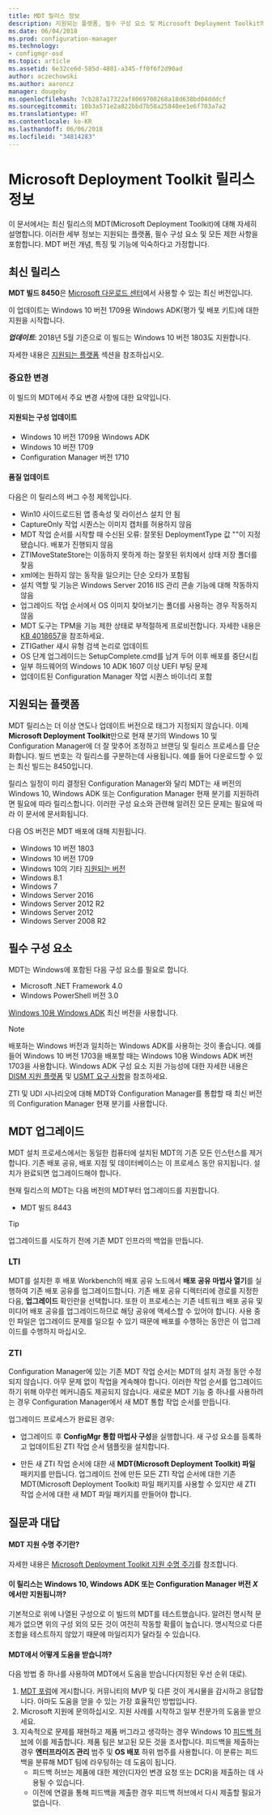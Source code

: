 ```yaml
---
title: MDT 릴리스 정보
description: 지원되는 플랫폼, 필수 구성 요소 및 Microsoft Deployment Toolkit의 제한 사항을 이해합니다.
ms.date: 06/04/2018
ms.prod: configuration-manager
ms.technology:
- configmgr-osd
ms.topic: article
ms.assetid: 6e32ce6d-585d-4801-a345-ff0f6f2d90ad
author: aczechowski
ms.author: aaroncz
manager: dougeby
ms.openlocfilehash: 7cb287a17322af8069708268a18d638bd04dddcf
ms.sourcegitcommit: 10b3a571e2a822bbd7b58a25840ee1e6f703a7a2
ms.translationtype: HT
ms.contentlocale: ko-KR
ms.lasthandoff: 06/06/2018
ms.locfileid: "34814283"
---
```

# <a name="microsoft-deployment-toolkit-release-notes"></a>Microsoft Deployment Toolkit 릴리스 정보  

이 문서에서는 최신 릴리스의 MDT(Microsoft Deployment Toolkit)에 대해 자세히 설명합니다. 이러한 세부 정보는 지원되는 플랫폼, 필수 구성 요소 및 모든 제한 사항을 포함합니다. MDT 버전 개념, 특징 및 기능에 익숙하다고 가정합니다.



## <a name="latest-release"></a>최신 릴리스

**MDT 빌드 8450**은 [Microsoft 다운로드 센터](https://aka.ms/mdtdownload)에서 사용할 수 있는 최신 버전입니다. 

이 업데이트는 Windows 10 버전 1709용 Windows ADK(평가 및 배포 키트)에 대한 지원을 시작합니다. 

***업데이트***: 2018년 5월 기준으로 이 빌드는 Windows 10 버전 1803도 지원합니다.

자세한 내용은 [지원되는 플랫폼](#supported-platforms) 섹션을 참조하십시오.


### <a name="significant-changes"></a>중요한 변경
이 빌드의 MDT에서 주요 변경 사항에 대한 요약입니다.

#### <a name="supported-configuration-updates"></a>지원되는 구성 업데이트
- Windows 10 버전 1709용 Windows ADK
- Windows 10 버전 1709
- Configuration Manager 버전 1710

#### <a name="quality-updates"></a>품질 업데이트
다음은 이 릴리스의 버그 수정 제목입니다.
- Win10 사이드로드된 앱 종속성 및 라이선스 설치 안 됨
- CaptureOnly 작업 시퀀스는 이미지 캡처를 허용하지 않음
- MDT 작업 순서를 시작할 때 수신된 오류: 잘못된 DeploymentType 값 ""이 지정됐습니다. 배포가 진행되지 않음
- ZTIMoveStateStore는 이동하지 못하게 하는 잘못된 위치에서 상태 저장 폴더를 찾음
- xml에는 원하지 않는 동작을 일으키는 단순 오타가 포함됨
- 설치 역할 및 기능은 Windows Server 2016 IIS 관리 콘솔 기능에 대해 작동하지 않음
- 업그레이드 작업 순서에서 OS 이미지 찾아보기는 폴더를 사용하는 경우 작동하지 않음
- MDT 도구는 TPM을 기능 제한 상태로 부적절하게 프로비전합니다. 자세한 내용은 [KB 4018657](https://support.microsoft.com/help/4018657/tpm-is-in-reduced-functionality-mode-after-successful-deployment-of-wi)을 참조하세요.
- ZTIGather 섀시 유형 검색 논리로 업데이트
- OS 단계 업그레이드는 SetupComplete.cmd를 남겨 두어 이후 배포를 중단시킴
- 일부 하드웨어의 Windows 10 ADK 1607 이상 UEFI 부팅 문제
- 업데이트된 Configuration Manager 작업 시퀀스 바이너리 포함



## <a name="supported-platforms"></a>지원되는 플랫폼

MDT 릴리스는 더 이상 연도나 업데이트 버전으로 태그가 지정되지 않습니다. 이제 **Microsoft Deployment Toolkit**만으로 현재 분기의 Windows 10 및 Configuration Manager에 더 잘 맞추어 조정하고 브랜딩 및 릴리스 프로세스를 단순화합니다. 빌드 번호는 각 릴리스를 구분하는데 사용됩니다. 예를 들어 다운로드할 수 있는 최신 빌드는 8450입니다.

릴리스 일정이 미리 결정된 Configuration Manager와 달리 MDT는 새 버전의 Windows 10, Windows ADK 또는 Configuration Manager 현재 분기를 지원하려면 필요에 따라 릴리스합니다. 이러한 구성 요소와 관련해 알려진 모든 문제는 필요에 따라 이 문서에 문서화됩니다.

다음 OS 버전은 MDT 배포에 대해 지원됩니다.
- Windows 10 버전 1803
- Windows 10 버전 1709
- Windows 10의 기타 [지원되는 버전](https://support.microsoft.com/help/13853/windows-lifecycle-fact-sheet)
- Windows 8.1
- Windows 7
- Windows Server 2016
- Windows Server 2012 R2
- Windows Server 2012
- Windows Server 2008 R2



## <a name="prerequisites"></a>필수 구성 요소

MDT는 Windows에 포함된 다음 구성 요소를 필요로 합니다.
- Microsoft .NET Framework 4.0
- Windows PowerShell 버전 3.0

[Windows 10용 Windows ADK](https://docs.microsoft.com/windows-hardware/get-started/adk-install) 최신 버전을 사용합니다. 

> [!Note]  
> 배포하는 Windows 버전과 일치하는 Windows ADK를 사용하는 것이 좋습니다. 예를 들어 Windows 10 버전 1703을 배포할 때는 Windows 10용 Windows ADK 버전 1703을 사용합니다. Windows ADK 구성 요소 지원 가능성에 대한 자세한 내용은 [DISM 지원 플랫폼](https://docs.microsoft.com/windows-hardware/manufacture/desktop/dism-supported-platforms) 및 [USMT 요구 사항](https://docs.microsoft.com/windows/deployment/usmt/usmt-requirements#bkmk-1)을 참조하세요.

ZTI 및 UDI 시나리오에 대해 MDT와 Configuration Manager를 통합할 때 최신 버전의 Configuration Manager 현재 분기를 사용합니다.



## <a name="upgrading-mdt"></a>MDT 업그레이드

MDT 설치 프로세스에서는 동일한 컴퓨터에 설치된 MDT의 기존 모든 인스턴스를 제거합니다. 기존 배포 공유, 배포 지점 및 데이터베이스는 이 프로세스 동안 유지됩니다. 설치가 완료되면 업그레이드해야 합니다.

현재 릴리스의 MDT는 다음 버전의 MDT부터 업그레이드를 지원합니다.
- MDT 빌드 8443

> [!Tip]  
> 업그레이드를 시도하기 전에 기존 MDT 인프라의 백업을 만듭니다.

### <a name="lti"></a>LTI
MDT를 설치한 후 배포 Workbench의 배포 공유 노드에서 **배포 공유 마법사 열기**를 실행하여 기존 배포 공유를 업그레이드합니다. 기존 배포 공유 디렉터리에 경로를 지정한 다음, **업그레이드** 확인란을 선택합니다. 또한 이 프로세스는 기존 네트워크 배포 공유 및 미디어 배포 공유를 업그레이드하므로 해당 공유에 액세스할 수 있어야 합니다. 사용 중인 파일은 업그레이드 문제를 일으킬 수 있기 때문에 배포를 수행하는 동안은 이 업그레이드를 수행하지 마십시오.

### <a name="zti"></a>ZTI
Configuration Manager에 있는 기존 MDT 작업 순서는 MDT의 설치 과정 동안 수정되지 않습니다. 아무 문제 없이 작업을 계속해야 합니다. 이러한 작업 순서를 업그레이드하기 위해 아무런 메커니즘도 제공되지 않습니다. 새로운 MDT 기능 중 하나를 사용하려는 경우 Configuration Manager에서 새 MDT 통합 작업 순서를 만듭니다.

업그레이드 프로세스가 완료된 경우:  

- 업그레이드 후 **ConfigMgr 통합 마법사 구성**을 실행합니다. 새 구성 요소를 등록하고 업데이트된 ZTI 작업 순서 템플릿을 설치합니다.  

- 만든 새 ZTI 작업 순서에 대한 새 **MDT(Microsoft Deployment Toolkit) 파일** 패키지를 만듭니다. 업그레이드 전에 만든 모든 ZTI 작업 순서에 대한 기존 MDT(Microsoft Deployment Toolkit) 파일 패키지를 사용할 수 있지만 새 ZTI 작업 순서에 대한 새 MDT 파일 패키지를 만들어야 합니다.



<!--
## Known issues
-->



## <a name="frequently-asked-questions"></a>질문과 대답

#### <a name="whats-the-mdt-support-life-cycle"></a>MDT 지원 수명 주기란?  
자세한 내용은 [Microsoft Deployment Toolkit 지원 수명 주기](https://support.microsoft.com/help/2872000/microsoft-deployment-toolkit-support-life-cycle)를 참조합니다.

#### <a name="is-this-release-only-supported-with-windows-10-windows-adk-or-configuration-manager-version-x"></a>이 릴리스는 Windows 10, Windows ADK 또는 Configuration Manager 버전 *X*에서만 지원됩니까?
기본적으로 위에 나열된 구성으로 이 빌드의 MDT를 테스트했습니다. 알려진 명시적 문제가 없으면 위의 구성 외의 모든 것이 여전히 작동할 확률이 높습니다. 명시적으로 다른 조합을 테스트하지 않았기 때문에 마일리지가 달라질 수 있습니다.

#### <a name="how-do-i-get-help-with-mdt"></a>MDT에서 어떻게 도움을 받습니까?
다음 방법 중 하나를 사용하여 MDT에서 도움을 받습니다(지정된 우선 순위 대로).

1. [MDT 포럼](https://social.technet.microsoft.com/Forums/en/home?forum=mdt)에 게시합니다. 커뮤니티의 MVP 및 다른 것이 게시물을 감시하고 응답합니다. 아마도 도움을 얻을 수 있는 가장 효율적인 방법입니다.
2. Microsoft 지원에 문의하십시오. 지원 사례를 시작하고 일부 전문가의 도움을 받으세요.
3. 지속적으로 문제를 재현하고 제품 버그라고 생각하는 경우 Windows 10 [피드백 허브](https://support.microsoft.com/help/4021566/windows-10-send-feedback-to-microsoft-with-feedback-hub-app)에 이를 제출합니다. 제품 팀은 보고된 모든 것을 조사합니다. 피드백을 제출하는 경우 **엔터프라이즈 관리** 범주 및 **OS 배포** 하위 범주를 사용합니다. 이 분류는 피드백을 분류해 MDT 팀에 라우팅하는 데 도움이 됩니다.
     - 피드백 허브는 제품에 대한 제안(디자인 변경 요청 또는 DCR)을 제출하는 데 사용될 수 있습니다.
     - 이전에 연결을 통해 피드백을 제출한 경우 피드백 허브에서 다시 제출할 필요가 없습니다.